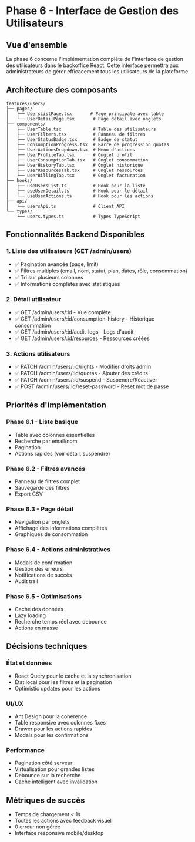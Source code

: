 # Phase 6 - Interface de Gestion des Utilisateurs

## Vue d'ensemble

La phase 6 concerne l'implémentation complète de l'interface de gestion des utilisateurs dans le backoffice React. Cette interface permettra aux administrateurs de gérer efficacement tous les utilisateurs de la plateforme.

## Architecture des composants

```
features/users/
├── pages/
│   ├── UsersListPage.tsx       # Page principale avec table
│   └── UserDetailPage.tsx       # Page détail avec onglets
├── components/
│   ├── UserTable.tsx            # Table des utilisateurs
│   ├── UserFilters.tsx          # Panneau de filtres
│   ├── UserStatusBadge.tsx      # Badge de statut
│   ├── ConsumptionProgress.tsx  # Barre de progression quotas
│   ├── UserActionsDropdown.tsx  # Menu d'actions
│   ├── UserProfileTab.tsx       # Onglet profil
│   ├── UserConsumptionTab.tsx   # Onglet consommation
│   ├── UserHistoryTab.tsx       # Onglet historique
│   ├── UserResourcesTab.tsx     # Onglet ressources
│   └── UserBillingTab.tsx       # Onglet facturation
├── hooks/
│   ├── useUsersList.ts          # Hook pour la liste
│   ├── useUserDetail.ts         # Hook pour le détail
│   └── useUserActions.ts        # Hook pour les actions
├── api/
│   └── usersApi.ts              # Client API
└── types/
    └── users.types.ts           # Types TypeScript

```

## Fonctionnalités Backend Disponibles

### 1. Liste des utilisateurs (GET /admin/users)
- ✅ Pagination avancée (page, limit)
- ✅ Filtres multiples (email, nom, statut, plan, dates, rôle, consommation)
- ✅ Tri sur plusieurs colonnes
- ✅ Informations complètes avec statistiques

### 2. Détail utilisateur
- ✅ GET /admin/users/:id - Vue complète
- ✅ GET /admin/users/:id/consumption-history - Historique consommation
- ✅ GET /admin/users/:id/audit-logs - Logs d'audit
- ✅ GET /admin/users/:id/resources - Ressources créées

### 3. Actions utilisateurs
- ✅ PATCH /admin/users/:id/rights - Modifier droits admin
- ✅ PATCH /admin/users/:id/quotas - Ajouter des crédits
- ✅ PATCH /admin/users/:id/suspend - Suspendre/Réactiver
- ✅ POST /admin/users/:id/reset-password - Reset mot de passe

## Priorités d'implémentation

### Phase 6.1 - Liste basique
- Table avec colonnes essentielles
- Recherche par email/nom
- Pagination
- Actions rapides (voir détail, suspendre)

### Phase 6.2 - Filtres avancés
- Panneau de filtres complet
- Sauvegarde des filtres
- Export CSV

### Phase 6.3 - Page détail
- Navigation par onglets
- Affichage des informations complètes
- Graphiques de consommation

### Phase 6.4 - Actions administratives
- Modals de confirmation
- Gestion des erreurs
- Notifications de succès
- Audit trail

### Phase 6.5 - Optimisations
- Cache des données
- Lazy loading
- Recherche temps réel avec debounce
- Actions en masse

## Décisions techniques

### État et données
- React Query pour le cache et la synchronisation
- État local pour les filtres et la pagination
- Optimistic updates pour les actions

### UI/UX
- Ant Design pour la cohérence
- Table responsive avec colonnes fixes
- Drawer pour les actions rapides
- Modals pour les confirmations

### Performance
- Pagination côté serveur
- Virtualisation pour grandes listes
- Debounce sur la recherche
- Cache intelligent avec invalidation

## Métriques de succès
- Temps de chargement < 1s
- Toutes les actions avec feedback visuel
- 0 erreur non gérée
- Interface responsive mobile/desktop 